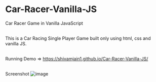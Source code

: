 # Car-Racer-Vanilla-JS
Car Racer Game in Vanilla JavaScript <br/><br/>

This is a Car Racing Single Player Game built only using html, css and vanilla JS. <br/><br/>

Running Demo => https://shivamjain1.github.io/Car-Racer-Vanilla-JS/ <br/><br/>

Screenshot
![image](https://user-images.githubusercontent.com/28086341/102107142-66a37f80-3e57-11eb-8533-41bbb190177c.png)
